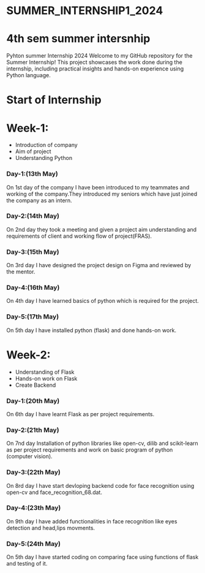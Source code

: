 # SUMMER_INTERNSHIP1_2024
# 4th sem summer intersnhip
Pyhton summer Internship 2024
Welcome to my GitHub repository for the Summer Internship! This project showcases the work done during the internship, including practical insights and hands-on experience using Python language.
# Start of Internship
# Week-1:
<ul>
  <li>Introduction of company</li>
  <li>Aim of project</li>
  <li>Understanding Python</li> 
</ul>
<h3>Day-1:(13th May)</h3>
On 1st day of the company I have been introduced to my teammates and working of the company.They introduced my seniors which have just joined the company as an intern.
<h3>Day-2:(14th May)</h3>
On 2nd day they took a meeting and given a project aim understanding and requirements of client and working flow of project(FRAS).
<h3>Day-3:(15th May)</h3>
On 3rd day I have designed the project design on Figma and reviewed by the mentor.
<h3>Day-4:(16th May)</h3>
On 4th day I have learned basics of python which is required for the project.
<h3>Day-5:(17th May)</h3>
On 5th day I have installed python (flask) and done hands-on work.

# Week-2:
<ul>
  <li>Understanding of Flask</li>
  <li>Hands-on work on Flask</li>
  <li>Create Backend</li> 
</ul>
<h3>Day-1:(20th May)</h3>
On 6th day I have learnt Flask as per project requirements.
<h3>Day-2:(21th May)</h3>
On 7nd day Installation of python libraries like open-cv, dilib and scikit-learn as per project requirements and work on basic program of python (computer vision).
<h3>Day-3:(22th May)</h3>
On 8rd day I have start devloping backend code for face recognition using open-cv and face_recognition_68.dat.
<h3>Day-4:(23th May)</h3>
On 9th day I have added functionalities in face recognition like eyes detection and head,lips movments.
<h3>Day-5:(24th May)</h3>
On 5th day I have started coding on comparing face using functions of flask and testing of it.
